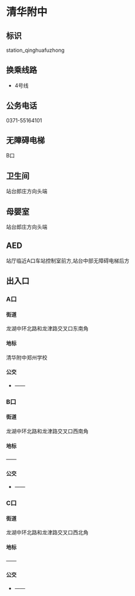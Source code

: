# 清华附中

## 标识

station_qinghuafuzhong

## 换乘线路

- 4号线

## 公务电话

0371-55164101

## 无障碍电梯

B口

## 卫生间

站台郎庄方向头端

## 母婴室

站台郎庄方向头端

## AED

站厅临近A口车站控制室前方,站台中部无障碍电梯后方

## 出入口

### A口

#### 街道

龙湖中环北路和龙津路交叉口东南角

#### 地标

清华附中郑州学校

#### 公交

- ——

### B口

#### 街道

龙湖中环北路和龙津路交叉口西南角

#### 地标

——

#### 公交

- ——

### C口

#### 街道

龙湖中环北路和龙津路交叉口西北角

#### 地标

——

#### 公交

- ——

